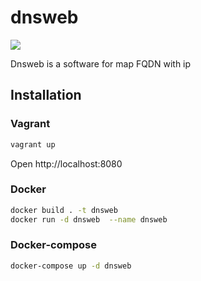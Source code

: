 # dnsweb

![](https://github.com/cavazquez/dnsweb.gif)

Dnsweb is a software for map FQDN with ip

## Installation

### Vagrant

```bash
vagrant up
```

Open http://localhost:8080

### Docker

```bash
docker build . -t dnsweb
docker run -d dnsweb  --name dnsweb
```

### Docker-compose

```bash
docker-compose up -d dnsweb
```
